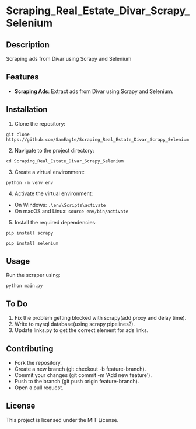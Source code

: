 # Scraping_Real_Estate_Divar_Scrapy_Selenium
## Description
Scraping ads from Divar using Scrapy and Selenium
## Features
* **Scraping Ads**: Extract ads from Divar using Scrapy and Selenium.
## Installation
1. Clone the repository:
```
git clone https://github.com/SamEag1e/Scraping_Real_Estate_Divar_Scrapy_Selenium.git
```
2. Navigate to the project directory:
```
cd Scraping_Real_Estate_Divar_Scrapy_Selenium
```
3. Create a virtual environment:
```
python -m venv env
```
4. Activate the virtual environment:
  * On Windows: ```.\env\Scripts\activate```
  * On macOS and Linux: ```source env/bin/activate```
5. Install the required dependencies:
```
pip install scrapy
```
```
pip install selenium
```
## Usage
Run the scraper using:
```
python main.py
```
## To Do
 1. Fix the problem getting blocked with scrapy(add proxy and delay time).
 2. Write to mysql database(using scrapy pipelines?).
 3. Update links.py to get the correct element for ads links.
## Contributing
* Fork the repository.
* Create a new branch (git checkout -b feature-branch).
* Commit your changes (git commit -m 'Add new feature').
* Push to the branch (git push origin feature-branch).
* Open a pull request.
## License
This project is licensed under the MIT License.
